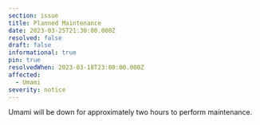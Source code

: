 ```yaml
---
section: issue
title: Planned Maintenance
date: 2023-03-25T21:30:00.000Z
resolved: false
draft: false
informational: true
pin: true
resolvedWhen: 2023-03-18T23:00:00.000Z
affected:
  - Umami
severity: notice
---
```

Umami will be down for approximately two hours to perform maintenance.